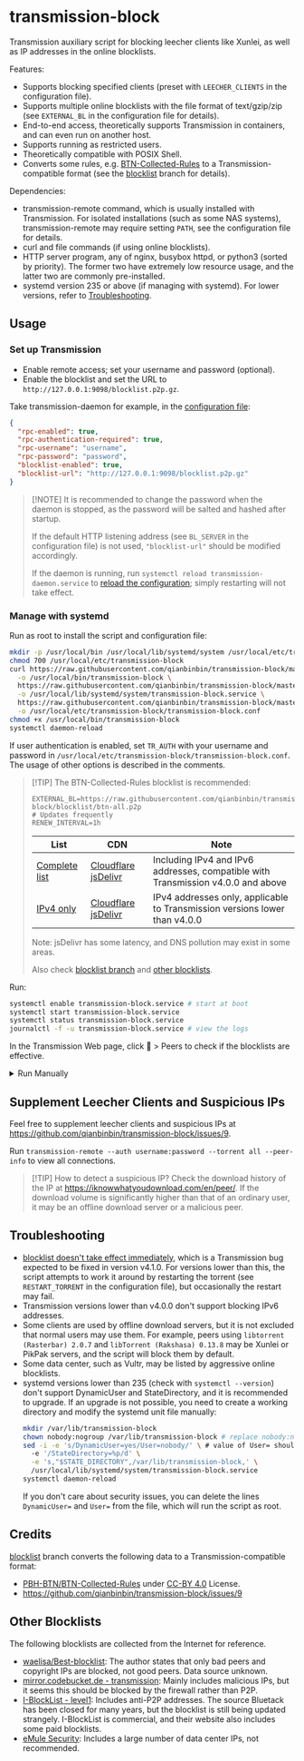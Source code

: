 # transmission-block

Transmission auxiliary script for blocking leecher clients like Xunlei,
as well as IP addresses in the online blocklists.

Features:

* Supports blocking specified clients
  (preset with `LEECHER_CLIENTS` in the configuration file).
* Supports multiple online blocklists with the file format of text/gzip/zip
  (see `EXTERNAL_BL` in the configuration file for details).
* End-to-end access, theoretically supports Transmission in containers,
  and can even run on another host.
* Supports running as restricted users.
* Theoretically compatible with POSIX Shell.
* Converts some rules, e.g. [BTN-Collected-Rules](https://github.com/PBH-BTN/BTN-Collected-Rules)
  to a Transmission-compatible format (see the
  [blocklist](https://github.com/qianbinbin/transmission-block/tree/blocklist)
  branch for details).

Dependencies:

* transmission-remote command, which is usually installed with Transmission.
  For isolated installations (such as some NAS systems),
  transmission-remote may require setting `PATH`,
  see the configuration file for details.
* curl and file commands (if using online blocklists).
* HTTP server program, any of nginx, busybox httpd, or python3 (sorted by priority).
  The former two have extremely low resource usage,
  and the latter two are commonly pre-installed.
* systemd version 235 or above (if managing with systemd).
  For lower versions, refer to [Troubleshooting](#troubleshooting).

## Usage

### Set up Transmission

* Enable remote access; set your username and password (optional).
* Enable the blocklist and set the URL to `http://127.0.0.1:9098/blocklist.p2p.gz`.

Take transmission-daemon for example, in the
[configuration file](https://github.com/transmission/transmission/blob/main/docs/Configuration-Files.md):

```json
{
  "rpc-enabled": true,
  "rpc-authentication-required": true,
  "rpc-username": "username",
  "rpc-password": "password",
  "blocklist-enabled": true,
  "blocklist-url": "http://127.0.0.1:9098/blocklist.p2p.gz"
}
```

> \[!NOTE]
> It is recommended to change the password when the daemon is stopped,
> as the password will be salted and hashed after startup.
>
> If the default HTTP listening address (see `BL_SERVER` in the configuration
> file) is not used, `"blocklist-url"` should be modified accordingly.
>
> If the daemon is running, run `systemctl reload transmission-daemon.service`
> to [reload the configuration](https://github.com/transmission/transmission/blob/main/docs/Editing-Configuration-Files.md#reload-settings);
> simply restarting will not take effect.

### Manage with systemd

Run as root to install the script and configuration file:

```sh
mkdir -p /usr/local/bin /usr/local/lib/systemd/system /usr/local/etc/transmission-block
chmod 700 /usr/local/etc/transmission-block
curl https://raw.githubusercontent.com/qianbinbin/transmission-block/master/transmission-block.sh \
  -o /usr/local/bin/transmission-block \
  https://raw.githubusercontent.com/qianbinbin/transmission-block/master/transmission-block.service \
  -o /usr/local/lib/systemd/system/transmission-block.service \
  https://raw.githubusercontent.com/qianbinbin/transmission-block/master/transmission-block.conf \
  -o /usr/local/etc/transmission-block/transmission-block.conf
chmod +x /usr/local/bin/transmission-block
systemctl daemon-reload
```

If user authentication is enabled,
set `TR_AUTH` with your username and password in
`/usr/local/etc/transmission-block/transmission-block.conf`.
The usage of other options is described in the comments.

> \[!TIP]
> The BTN-Collected-Rules blocklist is recommended:
>
> ```
> EXTERNAL_BL=https://raw.githubusercontent.com/qianbinbin/transmission-block/blocklist/btn-all.p2p
> # Updates frequently
> RENEW_INTERVAL=1h
> ```
>
> | List | CDN | Note |
> | ---- | --- | ---- |
> | [Complete list](https://raw.githubusercontent.com/qianbinbin/transmission-block/blocklist/btn-all.p2p) | [Cloudflare](https://blocklist.binac.org/btn-all.p2p) [jsDelivr](https://cdn.jsdelivr.net/gh/qianbinbin/transmission-block@blocklist/btn-all.p2p) | Including IPv4 and IPv6 addresses, compatible with Transmission v4.0.0 and above |
> | [IPv4 only](https://raw.githubusercontent.com/qianbinbin/transmission-block/blocklist/btn-all-ipv4.p2p) | [Cloudflare](https://blocklist.binac.org/btn-all-ipv4.p2p) [jsDelivr](https://cdn.jsdelivr.net/gh/qianbinbin/transmission-block@blocklist/btn-all-ipv4.p2p) | IPv4 addresses only, applicable to Transmission versions lower than v4.0.0 |
>
> Note: jsDelivr has some latency, and DNS pollution may exist in some areas.
>
> Also check [blocklist branch](https://github.com/qianbinbin/transmission-block/tree/blocklist)
> and [other blocklists](#other-blocklists).

Run:

```sh
systemctl enable transmission-block.service # start at boot
systemctl start transmission-block.service
systemctl status transmission-block.service
journalctl -f -u transmission-block.service # view the logs
```

In the Transmission Web page, click 🔧 > Peers to check if the blocklists are effective.

<details>

<summary>Run Manually</summary>

### Run Manually

```sh
curl https://raw.githubusercontent.com/qianbinbin/transmission-block/master/transmission-block.sh \
  -o ./transmission-block.sh
chmod +x ./transmission-block.sh
export TR_AUTH=username:password
./transmission-block.sh # for more options run ./transmission-block.sh -h
```

</details>

## Supplement Leecher Clients and Suspicious IPs

Feel free to supplement leecher clients and suspicious IPs at <https://github.com/qianbinbin/transmission-block/issues/9>.

Run `transmission-remote --auth username:password --torrent all --peer-info`
to view all connections.

> \[!TIP]
> How to detect a suspicious IP? Check the download history of the IP at <https://iknowwhatyoudownload.com/en/peer/>.
> If the download volume is significantly higher than that of an ordinary user,
> it may be an offline download server or a malicious peer.

## Troubleshooting

* [blocklist doesn't take effect immediately](https://github.com/transmission/transmission/issues/732),
  which is a Transmission bug expected to be fixed in version v4.1.0.
  For versions lower than this,
  the script attempts to work it around by restarting the torrent
  (see `RESTART_TORRENT` in the configuration file),
  but occasionally the restart may fail.
* Transmission versions lower than v4.0.0 don't support blocking IPv6 addresses.
* Some clients are used by offline download servers,
  but it is not excluded that normal users may use them. For example, peers using
  `libtorrent (Rasterbar) 2.0.7` and `libTorrent (Rakshasa) 0.13.8`
  may be Xunlei or PikPak servers, and the script will block them by default.
* Some data center, such as Vultr, may be listed by aggressive online blocklists.
* systemd versions lower than 235 (check with `systemctl --version`)
  don't support DynamicUser and StateDirectory, and it is recommended to upgrade.
  If an upgrade is not possible,
  you need to create a working directory and modify the systemd unit file manually:
  ```sh
  mkdir /var/lib/transmission-block
  chown nobody:nogroup /var/lib/transmission-block # replace nobody:nogroup with desired user and group
  sed -i -e 's/DynamicUser=yes/User=nobody/' \ # value of User= should be the same as the user above
    -e '/StateDirectory=%p/d' \
    -e 's,"$STATE_DIRECTORY",/var/lib/transmission-block,' \
    /usr/local/lib/systemd/system/transmission-block.service
  systemctl daemon-reload
  ```
  If you don't care about security issues,
  you can delete the lines `DynamicUser=` and `User=` from the file,
  which will run the script as root.

## Credits

[blocklist](https://github.com/qianbinbin/transmission-block/tree/blocklist)
branch converts the following data to a Transmission-compatible format:

* [PBH-BTN/BTN-Collected-Rules](https://github.com/PBH-BTN/BTN-Collected-Rules)
  under [CC-BY 4.0](https://creativecommons.org/licenses/by/4.0/) License.
* <https://github.com/qianbinbin/transmission-block/issues/9>

## Other Blocklists

The following blocklists are collected from the Internet for reference.

* [waelisa/Best-blocklist](https://github.com/waelisa/Best-blocklist):
  The author states that only bad peers and copyright IPs are blocked,
  not good peers. Data source unknown.
* [mirror.codebucket.de - transmission](https://mirror.codebucket.de/transmission/):
  Mainly includes malicious IPs,
  but it seems this should be blocked by the firewall rather than P2P.
* [I-BlockList - level1](https://www.iblocklist.com/list?list=ydxerpxkpcfqjaybcssw):
  Includes anti-P2P addresses. The source Bluetack has been closed for many years,
  but the blocklist is still being updated strangely. I-BlockList is commercial,
  and their website also includes some paid blocklists.
* [eMule Security](https://www.emule-security.org/):
  Includes a large number of data center IPs, not recommended.
